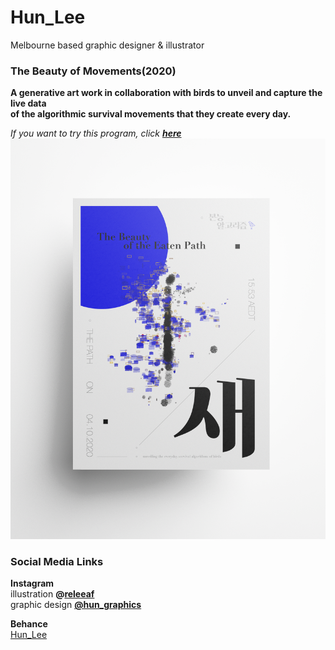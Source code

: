 # Hun_Lee
Melbourne based graphic designer &amp; illustrator
<br/>
### The Beauty of Movements(2020)
**A generative art work in collaboration with birds to unveil and capture the live data<br/>
of the algorithmic survival movements that they create every day. <br/>**

*If you want to try this program, click **[here](https://github.com/hunoong/Hun_Lee/blob/gh-pages/themeinfo/index.md)***
<br/>
<img src="https://github.com/hunoong/Hun_Lee/blob/gh-pages/The_Beauty_of_Movements_poster.png" width="700"><br/>

### Social Media Links
**Instagram** <br/> 
illustration **@[releeaf](https://www.instagram.com/releeaf/)** <br/>
graphic design **[@hun_graphics](https://www.instagram.com/hun_graphics/)** <br/>

**Behance**<br/>
[Hun_Lee](https://www.behance.net/hun_lee)
